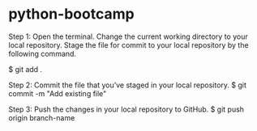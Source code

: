 # python-bootcamp


Step 1:
Open the terminal.
Change the current working directory to your local repository.
Stage the file for commit to your local repository by the following command.

$ git add .


Step 2:
Commit the file that you’ve staged in your local repository.
$ git commit -m "Add existing file"


Step 3:
Push the changes in your local repository to GitHub.
$ git push origin branch-name
